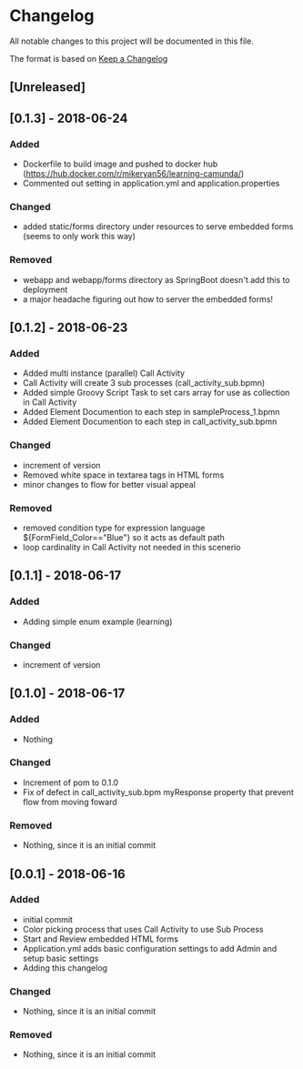 # Changelog
All notable changes to this project will be documented in this file.

The format is based on [Keep a Changelog](https://keepachangelog.com/en/1.0.0/) 

## [Unreleased]

## [0.1.3] - 2018-06-24
### Added
- Dockerfile to build image and pushed to docker hub (https://hub.docker.com/r/mikeryan56/learning-camunda/)
- Commented out setting in application.yml and application.properties

### Changed
- added static/forms directory under resources to serve embedded forms (seems to only work this way)

### Removed
- webapp and webapp/forms directory as SpringBoot doesn't add this to deployment
- a major headache figuring out how to server the embedded forms!

## [0.1.2] - 2018-06-23
### Added
- Added multi instance (parallel) Call Activity
- Call Activity will create 3 sub processes (call_activity_sub.bpmn)
- Added simple Groovy Script Task to set cars array for use as collection in Call Activity
- Added Element Documention to each step in sampleProcess_1.bpmn
- Added Element Documention to each step in call_activity_sub.bpmn

### Changed
- increment of version
- Removed white space in textarea tags in HTML forms
- minor changes to flow for better visual appeal

### Removed
- removed condition type for expression language ${FormField_Color=="Blue"} so it acts as default path
- loop cardinality in Call Activity not needed in this scenerio

## [0.1.1] - 2018-06-17
### Added
- Adding simple enum example (learning)

### Changed
- increment of version

## [0.1.0] - 2018-06-17
### Added
- Nothing

### Changed
- Increment of pom to 0.1.0
- Fix of defect in call_activity_sub.bpm myResponse property that prevent flow from moving foward

### Removed
- Nothing, since it is an initial commit

## [0.0.1] - 2018-06-16
### Added
- initial commit
- Color picking process that uses Call Activity to use Sub Process
- Start and Review embedded HTML forms
- Application.yml adds basic configuration settings to add Admin and setup basic settings
- Adding this changelog

### Changed
- Nothing, since it is an initial commit

### Removed
- Nothing, since it is an initial commit
